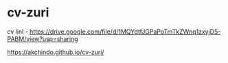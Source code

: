 # cv-zuri
cv linl - https://drive.google.com/file/d/1MQYdtfJGPaPoTmTkZWnq1zxyjD5-PABM/view?usp=sharing

https://akchindo.github.io/cv-zuri/
